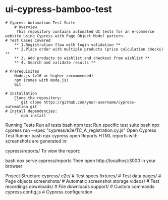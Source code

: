 # ui-cypress-bamboo-test
    # Cypress Automation Test Suite
        # Overview
         This repository contains automated UI tests for an e-commerce website using Cypress with Page Object Model pattern.
    # Test Cases Covered
        ** 1.Registration flow with login validation **
        ** 2.Place order with multiple products (price calculation checks) **
        ** 3. Add products to wishlist and checkout from wishlist **
        ** 4. Search and validate results **

    # Prerequisites
        Node.js (v16 or higher recommended)
        npm (comes with Node.js)        
        Git

    # Installation
        Clone the repository:
        `` git clone https://github.com/your-username/cypress-automation.git`` 
    # Install dependencies:
        `` npm install``
Running Tests
Run all tests
bash
npm test
Run specific test suite
bash
npx cypress run --spec "cypress/e2e/TC_A_registration.cy.js"
Open Cypress Test Runner
bash
npx cypress open
Reports
HTML reports with screenshots are generated in:

cypress/reports/
To view the report:

bash
npx serve cypress/reports
Then open http://localhost:3000 in your browser

Project Structure
cypress/
  e2e/               # Test specs
  fixtures/           # Test data
  pages/              # Page objects
  screenshots/        # Automatic screenshot storage
  videos/             # Test recordings
  downloads/          # File downloads
  support/            # Custom commands
cypress.config.js     # Cypress configuration